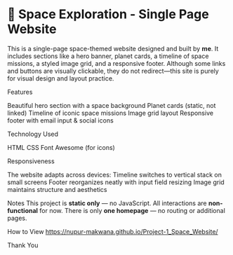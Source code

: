 # 🚀 Space Exploration - Single Page Website

This is a single-page space-themed website designed and built by **me**. It includes sections like a hero banner, planet cards, a timeline of space missions, a styled image grid, and a responsive footer. Although some links and buttons are visually clickable, they do not redirect—this site is purely for visual design and layout practice.

 Features

 Beautiful hero section with a space background
 Planet cards (static, not linked)
 Timeline of iconic space missions
 Image grid layout
 Responsive footer with email input & social icons

 Technology Used
 
HTML
CSS
Font Awesome (for icons)

Responsiveness

The website adapts across devices:
Timeline switches to vertical stack on small screens
 Footer reorganizes neatly with input field resizing
 Image grid maintains structure and aesthetics


 Notes
This project is **static only** — no JavaScript.
 All interactions are **non-functional** for now.
 There is only **one homepage** — no routing or additional pages.

How to View
https://nupur-makwana.github.io/Project-1_Space_Website/

Thank You
